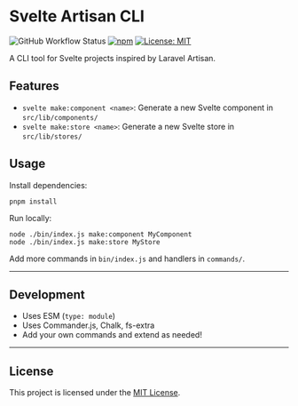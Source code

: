 # Svelte Artisan CLI

<!-- Badges -->
![GitHub Workflow Status](https://img.shields.io/github/actions/workflow/status/Maxiviper117/cli-svelte-artisan/ci.yml?branch=main&label=build)
[![npm](https://img.shields.io/npm/v/cli-svelte-artisan)](https://www.npmjs.com/package/cli-svelte-artisan)
[![License: MIT](https://img.shields.io/badge/License-MIT-yellow.svg)](./LICENSE)

A CLI tool for Svelte projects inspired by Laravel Artisan.

## Features
- `svelte make:component <name>`: Generate a new Svelte component in `src/lib/components/`
- `svelte make:store <name>`: Generate a new Svelte store in `src/lib/stores/`

## Usage

Install dependencies:

```
pnpm install
```

Run locally:

```
node ./bin/index.js make:component MyComponent
node ./bin/index.js make:store MyStore
```

Add more commands in `bin/index.js` and handlers in `commands/`.

---

## Development
- Uses ESM (`type: module`)
- Uses Commander.js, Chalk, fs-extra
- Add your own commands and extend as needed!

---

## License

This project is licensed under the [MIT License](./LICENSE).
